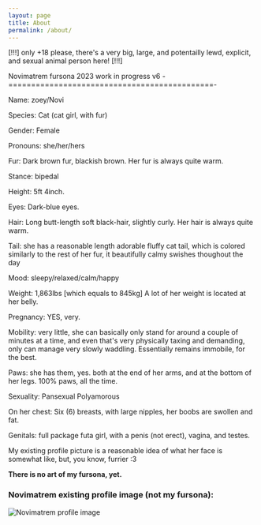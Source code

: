 ```yaml
---
layout: page
title: About
permalink: /about/
---
```

[!!!] only +18 please, there's a very big, large, and potentailly lewd, explicit, and sexual animal person here! [!!!] 

  Novimatrem fursona 2023 work in progress v6
-=============================================-

Name: zoey/Novi

Species: Cat (cat girl, with fur)

Gender: Female

Pronouns: she/her/hers

Fur: Dark brown fur, blackish brown. Her fur is always quite warm.

Stance: bipedal

Height: 5ft 4inch.

Eyes: Dark-blue eyes.

Hair: Long butt-length soft black-hair, slightly curly. Her hair is always quite warm.

Tail: she has a reasonable length adorable fluffy cat tail, which is colored similarly to the rest of her fur, it beautifully calmy swishes thoughout the day

Mood: sleepy/relaxed/calm/happy

Weight: 1,863lbs [which equals to 845kg] A lot of her weight is located at her belly.

Pregnancy: YES, very.

Mobility: very little, she can basically only stand for around a couple of minutes at a time, and even that's very physically taxing and demanding, only can manage very slowly waddling. Essentially remains immobile, for the best. 

Paws: she has them, yes. both at the end of her arms, and at the bottom of her legs. 100% paws, all the time.

Sexuality: Pansexual Polyamorous

On her chest: Six (6) breasts, with large nipples, her boobs are swollen and fat.

Genitals: full package futa girl, with a penis (not erect), vagina, and testes.

My existing profile picture is a reasonable idea of what her face is somewhat like, but, you know, furrier :3

**There is no art of my fursona, yet.**

### Novimatrem existing profile image (not my fursona):

![Novimatrem profile image](https://novimatrem.uk/assets/images/avatar/novi-pfp-max-resolution.png)




